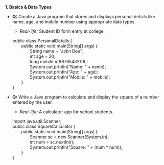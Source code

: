 **1. Basics & Data Types**

- **Q:** Create a Java program that stores and displays personal details like name, age, and mobile number using appropriate data types.
  - *Real-life:* Student ID form entry at college.
 
  public class PersonalDetails {\
`    `public static void main(String[] args) {\
`        `String name = "John Doe";\
`        `int age = 20;\
`        `long mobile = 9876543210L;\
`        `System.out.println("Name: " + name);\
`        `System.out.println("Age: " + age);\
`        `System.out.println("Mobile: " + mobile);\
`    `}\
}

- **Q:** Write a Java program to calculate and display the square of a number entered by the user.
  - *Real-life:* A calculator app for school students.

  import java.util.Scanner;\
public class SquareCalculator {\
`    `public static void main(String[] args) {\
`        `Scanner sc = new Scanner(System.in);\
`        `int num = sc.nextInt();\
`        `System.out.println("Square: " + (num \* num));\
`    `}\
}